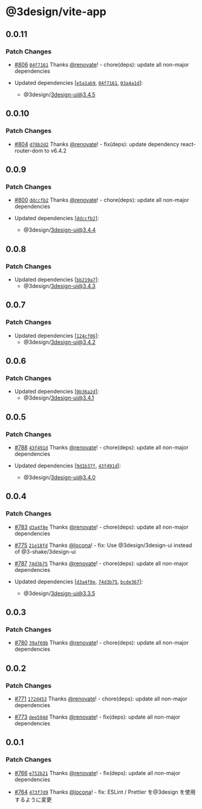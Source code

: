 # @3design/vite-app

## 0.0.11

### Patch Changes

- [#806](https://github.com/3-shake/3design-ui/pull/806) [`04f7161`](https://github.com/3-shake/3design-ui/commit/04f7161c144e2106f1bf5905d1396d6d7a0dba86) Thanks [@renovate](https://github.com/apps/renovate)! - chore(deps): update all non-major dependencies

- Updated dependencies [[`e5a1ab9`](https://github.com/3-shake/3design-ui/commit/e5a1ab9a94ad95e7fbbff2f6736caefba1558064), [`04f7161`](https://github.com/3-shake/3design-ui/commit/04f7161c144e2106f1bf5905d1396d6d7a0dba86), [`03a4a1d`](https://github.com/3-shake/3design-ui/commit/03a4a1d40df077d3803438611ef940fd8e63e0e6)]:
  - @3design/3design-ui@3.4.5

## 0.0.10

### Patch Changes

- [#804](https://github.com/3-shake/3design-ui/pull/804) [`d78b2d2`](https://github.com/3-shake/3design-ui/commit/d78b2d29019e6b2a7acb8f78c807df99f7296157) Thanks [@renovate](https://github.com/apps/renovate)! - fix(deps): update dependency react-router-dom to v6.4.2

## 0.0.9

### Patch Changes

- [#800](https://github.com/3-shake/3design-ui/pull/800) [`ddccfb2`](https://github.com/3-shake/3design-ui/commit/ddccfb28e607c9e1d62dab9abcab75ff9925b3d5) Thanks [@renovate](https://github.com/apps/renovate)! - chore(deps): update all non-major dependencies

- Updated dependencies [[`ddccfb2`](https://github.com/3-shake/3design-ui/commit/ddccfb28e607c9e1d62dab9abcab75ff9925b3d5)]:
  - @3design/3design-ui@3.4.4

## 0.0.8

### Patch Changes

- Updated dependencies [[`bb219a7`](https://github.com/3-shake/3design-ui/commit/bb219a704a22efc95ed1ee44b2ea584ccc90f1f8)]:
  - @3design/3design-ui@3.4.3

## 0.0.7

### Patch Changes

- Updated dependencies [[`124cf06`](https://github.com/3-shake/3design-ui/commit/124cf06b655dbe48071df8d8cc81e84bebaa76e9)]:
  - @3design/3design-ui@3.4.2

## 0.0.6

### Patch Changes

- Updated dependencies [[`0b36a2d`](https://github.com/3-shake/3design-ui/commit/0b36a2de59fe28df4d4aa6da883f3d9dd5ac1916)]:
  - @3design/3design-ui@3.4.1

## 0.0.5

### Patch Changes

- [#788](https://github.com/3-shake/3design-ui/pull/788) [`43f491d`](https://github.com/3-shake/3design-ui/commit/43f491dca14bc3902f003411d3c2045271aade2f) Thanks [@renovate](https://github.com/apps/renovate)! - chore(deps): update all non-major dependencies

- Updated dependencies [[`9d1b37f`](https://github.com/3-shake/3design-ui/commit/9d1b37f2c1c2e84d0121ee3e2a017fc990ad2a68), [`43f491d`](https://github.com/3-shake/3design-ui/commit/43f491dca14bc3902f003411d3c2045271aade2f)]:
  - @3design/3design-ui@3.4.0

## 0.0.4

### Patch Changes

- [#783](https://github.com/3-shake/3design-ui/pull/783) [`d3a4f8e`](https://github.com/3-shake/3design-ui/commit/d3a4f8eeb886a8b56a02f1c26c18ea721dfe5d6d) Thanks [@renovate](https://github.com/apps/renovate)! - chore(deps): update all non-major dependencies

- [#775](https://github.com/3-shake/3design-ui/pull/775) [`21e18fd`](https://github.com/3-shake/3design-ui/commit/21e18fd47f1082885abdc30753697a83bc394716) Thanks [@locona](https://github.com/locona)! - fix: Use @3design/3design-ui instead of @3-shake/3design-ui

- [#787](https://github.com/3-shake/3design-ui/pull/787) [`74d3b75`](https://github.com/3-shake/3design-ui/commit/74d3b75949dc72750c5e9cda28c6a25d5dc2197c) Thanks [@renovate](https://github.com/apps/renovate)! - chore(deps): update all non-major dependencies

- Updated dependencies [[`d3a4f8e`](https://github.com/3-shake/3design-ui/commit/d3a4f8eeb886a8b56a02f1c26c18ea721dfe5d6d), [`74d3b75`](https://github.com/3-shake/3design-ui/commit/74d3b75949dc72750c5e9cda28c6a25d5dc2197c), [`bcde367`](https://github.com/3-shake/3design-ui/commit/bcde36759925eca90641e89c1e17a853487c8d4c)]:
  - @3design/3design-ui@3.3.5

## 0.0.3

### Patch Changes

- [#780](https://github.com/3-shake/3design-ui/pull/780) [`39af69b`](https://github.com/3-shake/3design-ui/commit/39af69b4589e8e981af932c39a6c7b5907084b07) Thanks [@renovate](https://github.com/apps/renovate)! - chore(deps): update all non-major dependencies

## 0.0.2

### Patch Changes

- [#771](https://github.com/3-shake/3design-ui/pull/771) [`172d453`](https://github.com/3-shake/3design-ui/commit/172d453d10db4d4ec7278a32729b28c94bd821f6) Thanks [@renovate](https://github.com/apps/renovate)! - chore(deps): update all non-major dependencies

- [#773](https://github.com/3-shake/3design-ui/pull/773) [`dee594d`](https://github.com/3-shake/3design-ui/commit/dee594dc7b1be724df307020c0af407c462293d5) Thanks [@renovate](https://github.com/apps/renovate)! - fix(deps): update all non-major dependencies

## 0.0.1

### Patch Changes

- [#766](https://github.com/3-shake/3design-ui/pull/766) [`e752b21`](https://github.com/3-shake/3design-ui/commit/e752b21879f941ffc00a6356785fd74f47d2bbbd) Thanks [@renovate](https://github.com/apps/renovate)! - fix(deps): update all non-major dependencies

- [#764](https://github.com/3-shake/3design-ui/pull/764) [`473f7d9`](https://github.com/3-shake/3design-ui/commit/473f7d9767978a9d1e60155b0e9f1fba5f1bdd5c) Thanks [@locona](https://github.com/locona)! - fix: ESLint / Prettier を@3design を使用するように変更
